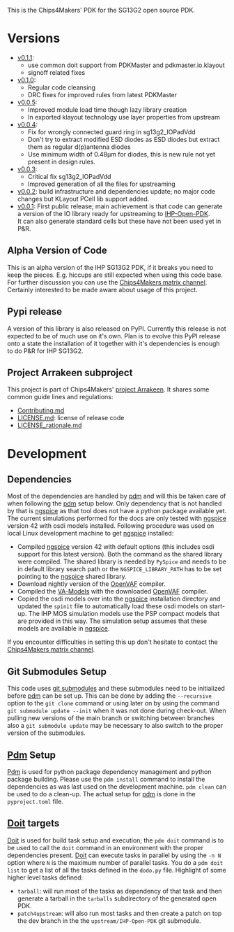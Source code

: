 This is the Chips4Makers' PDK for the SG13G2 open source PDK.

# Versions

* [v0.1.1](https://gitlab.com/Chips4Makers/c4m-pdk-ihpsg13g2/-/commits/v0.1.1):
  * use common doit support from PDKMaster and pdkmaster.io.klayout
  * signoff related fixes
* [v0.1.0](https://gitlab.com/Chips4Makers/c4m-pdk-ihpsg13g2/-/commits/v0.1.0):
  * Regular code cleansing
  * DRC fixes for improved rules from latest PDKMaster
* [v0.0.5](https://gitlab.com/Chips4Makers/c4m-pdk-ihpsg13g2/-/commits/v0.0.5):
  * Improved module load time though lazy library creation
  * In exported klayout technology use layer properties from upstream
* [v0.0.4](https://gitlab.com/Chips4Makers/c4m-pdk-ihpsg13g2/-/commits/v0.0.4):
  * Fix for wrongly connected guard ring in sg13g2_IOPadVdd
  * Don't try to extract modified ESD diodes as ESD diodes but extract them as regular d(p)antenna diodes
  * Use minimum width of 0.48µm for diodes, this is new rule not yet present in design rules.
* [v0.0.3](https://gitlab.com/Chips4Makers/c4m-pdk-ihpsg13g2/-/commits/v0.0.3):
  * Critical fix sg13g2_IOPadVdd
  * Improved generation of all the files for upstreaming
* [v0.0.2](https://gitlab.com/Chips4Makers/c4m-pdk-ihpsg13g2/-/commits/v0.0.2): build infrastructure and dependencies update; no major code changes but KLayout PCell lib support added.
* [v0.0.1](https://gitlab.com/Chips4Makers/c4m-pdk-ihpsg13g2/-/commits/v0.0.1): First public release; main achievement is that code can generate a version of the IO library ready for upstreaming to [IHP-Open-PDK](https://github.com/IHP-GmbH/IHP-Open-PDK/).  
  It can also generate standard cells but these have not been used yet in P&R.

## Alpha Version of Code

This is an alpha version of the IHP SG13G2 PDK, if it breaks you need to keep the pieces. E.g. hiccups are still expected when using this code base. For further discussion you can use the [Chips4Makers matrix channel](https://matrix.to/#/#Chips4Makers_community:gitter.im). Certainly interested to be made aware about usage of this project.

## Pypi release

A version of this library is also released on PyPI. Currently this release is not expected to be of much use on it's own. Plan is to evolve this PyPI release onto a state the installation of it together with it's dependencies is enough to do P&R for IHP SG13G2.

## Project Arrakeen subproject

This project is part of Chips4Makers' [project Arrakeen](https://gitlab.com/Chips4Makers/c4m-arrakeen). It shares some common guide lines and regulations:

* [Contributing.md](https://gitlab.com/Chips4Makers/c4m-arrakeen/-/blob/redtape_v1/Contributing.md)
* [LICENSE.md](https://gitlab.com/Chips4Makers/c4m-arrakeen/-/blob/redtape_v1/LICENSE.md): license of release code
* [LICENSE_rationale.md](https://gitlab.com/Chips4Makers/c4m-arrakeen/-/blob/redtape_v1/LICENSE_rationale.md)

# Development

## Dependencies

Most of the dependencies are handled by [pdm](https://pdm-project.org/) and will this be taken care of when following the [pdm](https://pdm-project.org/) setup below. Only dependency that is not handled by that is [ngspice](https://ngspice.sourceforge.io/index.html) as that tool does not have a python package available yet. The current simulations performed for the docs are only tested with [ngspice](https://ngspice.sourceforge.io/index.html) version 42 with osdi models installed. Following procedure was used on local Linux development machine to get [ngspice](https://ngspice.sourceforge.io/index.html) installed:

* Compiled [ngspice](https://ngspice.sourceforge.io/index.html) version 42 with default options (this includes osdi support for this latest version). Both the command as the shared library were compiled. The shared library is needed by `PySpice` and needs to be in default library search path or the `NGSPICE_LIBRARY_PATH` has to be set pointing to the [ngspice](https://ngspice.sourceforge.io/index.html) shared library.
* Download nightly version of the [OpenVAF](https://openvaf.semimod.de/) compiler.
* Compiled the [VA-Models](https://github.com/dwarning/VA-Models) with the downloaded [OpenVAF](https://openvaf.semimod.de/) compiler.
* Copied the osdi models over into the [ngspice](https://ngspice.sourceforge.io/index.html) installation directory and updated the `spinit` file to automatically load these osdi models on start-up. The IHP MOS simulation models use the PSP compact models that are provided in this way. The simulation setup assumes that these models are available in [ngspice](https://ngspice.sourceforge.io/index.html).

If you encounter difficulties in setting this up don't hesitate to contact the [Chips4Makers matrix channel](https://matrix.to/#/#Chips4Makers_community:gitter.im).

## Git Submodules Setup

This code uses [git submodules](https://git-scm.com/book/en/Git-Tools-Submodules) and these submodules need to be initialized before [pdm](https://pdm-project.org/) can be set up. This can be done by adding the `--recursive` option to the `git clone` command or using later on by using the command `git submodule update --init` when it was not done during check-out. When pulling new versions of the main branch or switching between branches also a `git submodule update` may be necessary to also switch to the proper version of the submodules.

## [Pdm](https://pdm-project.org/) Setup

[Pdm](https://pdm-project.org/) is used for python package dependency management and python package building. Please use the `pdm install` command to install the dependencies as was last used on the development machine. `pdm clean` can be used to do a clean-up. The actual setup for [pdm](https://pdm-project.org/) is done in the `pyproject.toml` file.

## [Doit](https://pydoit.org/) targets

[Doit](https://pydoit.org/) is used for build task setup and execution; the `pdm doit` command is to be used to call the `doit` command in an environment with the proper dependencies present. [Doit](https://pydoit.org/) can execute tasks in parallel by using the `-n N` option where `N` is the maximum number of parallel tasks. You do a `pdm doit list` to get a list of all the tasks defined in the `dodo.py` file. Highlight of some higher level tasks defined:

* `tarball`: will run most of the tasks as dependency of that task and then generate a tarball in the `tarballs` subdirectory of the generated open PDK.
* `patch4upstream`: will also run most tasks and then create a patch on top the dev branch in the the `upstream/IHP-Open-PDK` git submodule.
